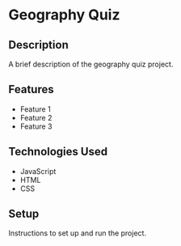 # Geography Quiz

## Description

A brief description of the geography quiz project.

## Features

- Feature 1
- Feature 2
- Feature 3

## Technologies Used

- JavaScript
- HTML
- CSS

## Setup

Instructions to set up and run the project.
